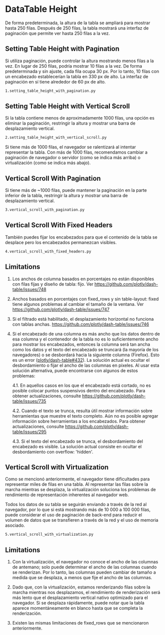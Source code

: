 # DataTable Height

De forma predeterminada, la altura de la tabla se ampliará para mostrar hasta 250 filas. Después de 250 filas, la tabla mostrará una interfaz de paginación que permite ver hasta 250 filas a la vez.

## Setting Table Height with Pagination

Si utiliza paginación, puede controlar la altura mostrando menos filas a la vez. En lugar de 250 filas, podría mostrar 10 filas a la vez. De forma predeterminada y sin ajuste, cada fila ocupa 30 px. Por lo tanto, 10 filas con un encabezado establecerían la tabla en 330 px de alto. La interfaz de paginación en sí tiene alrededor de 60 px de alto.

```bash
1.setting_table_height_with_pagination.py
```

## Setting Table Height with Vertical Scroll

Si la tabla contiene menos de aproximadamente 1000 filas, una opción es eliminar la paginación, restringir la altura y mostrar una barra de desplazamiento vertical.

```bash
2.setting_table_height_with_vertical_scroll.py
```

Si tiene más de 1000 filas, el navegador se ralentizará al intentar representar la tabla. Con más de 1000 filas, recomendamos cambiar a paginación de navegador o servidor (como se indica más arriba) o virtualización (como se indica más abajo).

## Vertical Scroll With Pagination

Si tiene más de ~1000 filas, puede mantener la paginación en la parte inferior de la tabla, restringir la altura y mostrar una barra de desplazamiento vertical.

```bash
3.vertical_scroll_with_pagination.py
```

## Vertical Scroll With Fixed Headers

También puedes fijar los encabezados para que el contenido de la tabla se desplace pero los encabezados permanezcan visibles.

```bash
4.vertical_scroll_with_fixed_headers.py
```

## Limitations

1. Los anchos de columna basados ​​en porcentajes no están disponibles con filas fijas y diseño de tabla: fijo. Ver https://github.com/plotly/dash-table/issues/748

2. Anchos basados ​​en porcentajes con fixed_rows y sin table-layout: fixed tiene algunos problemas al cambiar el tamaño de la ventana. Ver https://github.com/plotly/dash-table/issues/747

3. Si el filtrado está habilitado, el desplazamiento horizontal no funciona con tablas anchas. https://github.com/plotly/dash-table/issues/746

4. Si el encabezado de una columna es más ancho que los datos dentro de esa columna y el contenedor de la tabla no es lo suficientemente ancho para mostrar los encabezados, entonces la columna será tan ancha como los datos y el texto del encabezado se truncará (la mayoría de los navegadores) o se desbordará hacia la siguiente columna (Firefox). Esto es un error ([plotly/dash-table#432](https://github.com/plotly/dash-table/issues/432)). La solución actual es ocultar el desbordamiento o fijar el ancho de las columnas en píxeles. Al usar esta solución alternativa, puede encontrarse con algunos de estos problemas:

    4.1. En aquellos casos en los que el encabezado está cortado, no es posible colocar puntos suspensivos dentro del encabezado. Para obtener actualizaciones, consulte https://github.com/plotly/dash-table/issues/735

    4.2. Cuando el texto se trunca, resulta útil mostrar información sobre herramientas que muestre el texto completo. Aún no es posible agregar información sobre herramientas a los encabezados. Para obtener actualizaciones, consulte https://github.com/plotly/dash-table/issues/295

    4.3. Si el texto del encabezado se trunca, el desbordamiento del encabezado es visible. La solución actual consiste en ocultar el desbordamiento con overflow: 'hidden'.

## Vertical Scroll with Virtualization

Como se mencionó anteriormente, el navegador tiene dificultades para representar miles de filas en una tabla. Al representar las filas sobre la marcha mientras se desplaza, la virtualización soluciona los problemas de rendimiento de representación inherentes al navegador web.

Todos los datos de su tabla se seguirán enviando a través de la red al navegador, por lo que si está mostrando más de 10 000 a 100 000 filas, puede considerar el uso de paginación de back-end para reducir el volumen de datos que se transfieren a través de la red y el uso de memoria asociado.

```bash
5.vertical_scroll_with_virtualization.py
```

## Limitations

1. Con la virtualización, el navegador no conoce el ancho de las columnas de antemano; solo puede determinar el ancho de las columnas cuando se renderizan. Por lo tanto, las columnas pueden cambiar de tamaño a medida que se desplaza, a menos que fije el ancho de las columnas.

2. Dado que, con la virtualización, estamos renderizando filas sobre la marcha mientras nos desplazamos, el rendimiento de renderización será más lento que el desplazamiento vertical nativo optimizado para el navegador. Si se desplaza rápidamente, puede notar que la tabla aparece momentáneamente en blanco hasta que se completa la renderización.

3. Existen las mismas limitaciones de fixed_rows que se mencionaron anteriormente.
